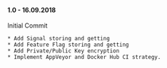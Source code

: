 #### 1.0 - 16.09.2018

  Initial Commit
  
    * Add Signal storing and getting
    * Add Feature Flag storing and getting
    * Add Private/Public Key encryption
    * Implement AppVeyor and Docker Hub CI strategy.
